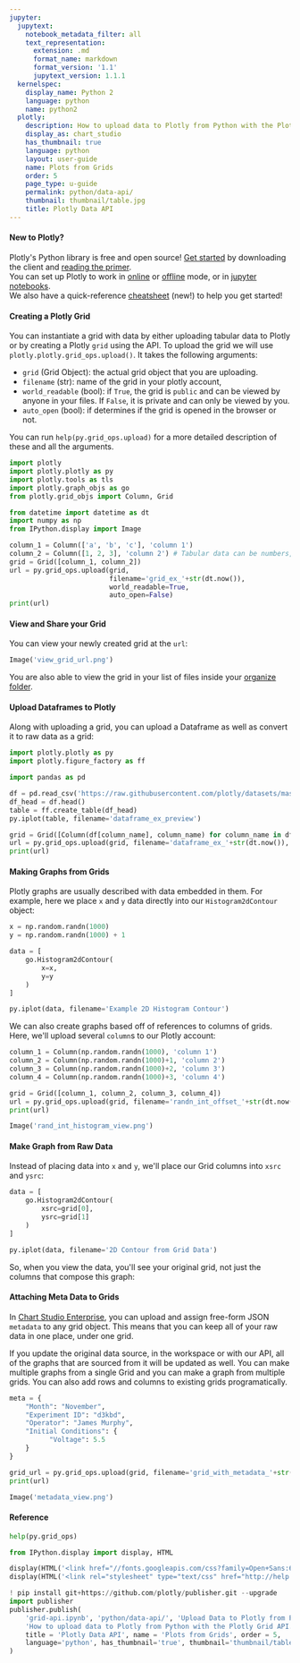 ```yaml
---
jupyter:
  jupytext:
    notebook_metadata_filter: all
    text_representation:
      extension: .md
      format_name: markdown
      format_version: '1.1'
      jupytext_version: 1.1.1
  kernelspec:
    display_name: Python 2
    language: python
    name: python2
  plotly:
    description: How to upload data to Plotly from Python with the Plotly Grid API.
    display_as: chart_studio
    has_thumbnail: true
    language: python
    layout: user-guide
    name: Plots from Grids
    order: 5
    page_type: u-guide
    permalink: python/data-api/
    thumbnail: thumbnail/table.jpg
    title: Plotly Data API
---
```


#### New to Plotly?
Plotly's Python library is free and open source! [Get started](https://plot.ly/python/getting-started/) by downloading the client and [reading the primer](https://plot.ly/python/getting-started/).
<br>You can set up Plotly to work in [online](https://plot.ly/python/getting-started/#initialization-for-online-plotting) or [offline](https://plot.ly/python/getting-started/#initialization-for-offline-plotting) mode, or in [jupyter notebooks](https://plot.ly/python/getting-started/#start-plotting-online).
<br>We also have a quick-reference [cheatsheet](https://images.plot.ly/plotly-documentation/images/python_cheat_sheet.pdf) (new!) to help you get started!



#### Creating a Plotly Grid
You can instantiate a grid with data by either uploading tabular data to Plotly or by creating a Plotly `grid` using the API. To upload the grid we will use `plotly.plotly.grid_ops.upload()`. It takes the following arguments:
- `grid` (Grid Object): the actual grid object that you are uploading.
- `filename` (str): name of the grid in your plotly account,
- `world_readable` (bool): if `True`, the grid is `public` and can be viewed by anyone in your files. If `False`, it is private and can only be viewed by you.
- `auto_open` (bool): if determines if the grid is opened in the browser or not.

You can run `help(py.grid_ops.upload)` for a more detailed description of these and all the arguments.

```python
import plotly
import plotly.plotly as py
import plotly.tools as tls
import plotly.graph_objs as go
from plotly.grid_objs import Column, Grid

from datetime import datetime as dt
import numpy as np
from IPython.display import Image

column_1 = Column(['a', 'b', 'c'], 'column 1')
column_2 = Column([1, 2, 3], 'column 2') # Tabular data can be numbers, strings, or dates
grid = Grid([column_1, column_2])
url = py.grid_ops.upload(grid,
                         filename='grid_ex_'+str(dt.now()),
                         world_readable=True,
                         auto_open=False)
print(url)
```

#### View and Share your Grid
You can view your newly created grid at the `url`:

```python
Image('view_grid_url.png')
```

You are also able to view the grid in your list of files inside your [organize folder](https://plot.ly/organize).


#### Upload Dataframes to Plotly
Along with uploading a grid, you can upload a Dataframe as well as convert it to raw data as a grid:

```python
import plotly.plotly as py
import plotly.figure_factory as ff

import pandas as pd

df = pd.read_csv('https://raw.githubusercontent.com/plotly/datasets/master/2014_apple_stock.csv')
df_head = df.head()
table = ff.create_table(df_head)
py.iplot(table, filename='dataframe_ex_preview')
```

```python
grid = Grid([Column(df[column_name], column_name) for column_name in df.columns])
url = py.grid_ops.upload(grid, filename='dataframe_ex_'+str(dt.now()), world_readable=True, auto_open=True)
print(url)
```

#### Making Graphs from Grids
Plotly graphs are usually described with data embedded in them. For example, here we place `x` and `y` data directly into our `Histogram2dContour` object:

```python
x = np.random.randn(1000)
y = np.random.randn(1000) + 1

data = [
    go.Histogram2dContour(
        x=x,
        y=y
    )
]

py.iplot(data, filename='Example 2D Histogram Contour')
```

We can also create graphs based off of references to columns of grids.  Here, we'll upload several `column`s to our Plotly account:

```python
column_1 = Column(np.random.randn(1000), 'column 1')
column_2 = Column(np.random.randn(1000)+1, 'column 2')
column_3 = Column(np.random.randn(1000)+2, 'column 3')
column_4 = Column(np.random.randn(1000)+3, 'column 4')

grid = Grid([column_1, column_2, column_3, column_4])
url = py.grid_ops.upload(grid, filename='randn_int_offset_'+str(dt.now()))
print(url)
```

```python
Image('rand_int_histogram_view.png')
```

#### Make Graph from Raw Data
Instead of placing data into `x` and `y`, we'll place our Grid columns into `xsrc` and `ysrc`:

```python
data = [
    go.Histogram2dContour(
        xsrc=grid[0],
        ysrc=grid[1]
    )
]

py.iplot(data, filename='2D Contour from Grid Data')
```

So, when you view the data, you'll see your original grid, not just the columns that compose this graph:


#### Attaching Meta Data to Grids
In [Chart Studio Enterprise](https://plot.ly/product/enterprise/), you can upload and assign free-form JSON `metadata` to any grid object. This means that you can keep all of your raw data in one place, under one grid.

If you update the original data source, in the workspace or with our API, all of the graphs that are sourced from it will be updated as well. You can make multiple graphs from a single Grid and you can make a graph from multiple grids. You can also add rows and columns to existing grids programatically.

```python
meta = {
    "Month": "November",
    "Experiment ID": "d3kbd",
    "Operator": "James Murphy",
    "Initial Conditions": {
          "Voltage": 5.5
    }
}

grid_url = py.grid_ops.upload(grid, filename='grid_with_metadata_'+str(dt.now()), meta=meta)
print(url)
```

```python
Image('metadata_view.png')
```

#### Reference

```python
help(py.grid_ops)
```

```python
from IPython.display import display, HTML

display(HTML('<link href="//fonts.googleapis.com/css?family=Open+Sans:600,400,300,200|Inconsolata|Ubuntu+Mono:400,700" rel="stylesheet" type="text/css" />'))
display(HTML('<link rel="stylesheet" type="text/css" href="http://help.plot.ly/documentation/all_static/css/ipython-notebook-custom.css">'))

! pip install git+https://github.com/plotly/publisher.git --upgrade
import publisher
publisher.publish(
    'grid-api.ipynb', 'python/data-api/', 'Upload Data to Plotly from Python',
    'How to upload data to Plotly from Python with the Plotly Grid API.',
    title = 'Plotly Data API', name = 'Plots from Grids', order = 5,
    language='python', has_thumbnail='true', thumbnail='thumbnail/table.jpg', display_as='file_settings'
)
```

```python

```